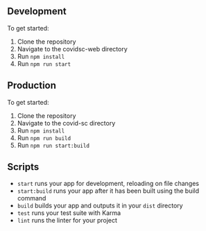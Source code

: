 
## Development

To get started:

1) Clone the repository
2) Navigate to the covidsc-web directory
3) Run `npm install`
4) Run `npm run start`

## Production

To get started:

1) Clone the repository
2) Navigate to the covid-sc directory
3) Run `npm install`
4) Run `npm run build`
5) Run `npm run start:build`

## Scripts

- `start` runs your app for development, reloading on file changes
- `start:build` runs your app after it has been built using the build command
- `build` builds your app and outputs it in your `dist` directory
- `test` runs your test suite with Karma
- `lint` runs the linter for your project
